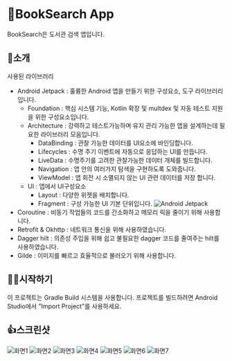 👀BookSearch App
=================

BookSearch은 도서관 검색 앱입니다.

🙌소개
------------
사용된 라이브러리
* Android Jetpack : 훌륭한 Android 앱을 만들기 위한 구성요소, 도구 라이브러리 입니다.
  * Foundation : 핵심 시스템 기능, Kotlin 확장 및 multdex 및 자동 테스트 지원을 위한 구성요소입니다.
  * Architecture : 강력하고 테스트가능하며 유지 관리 가능한 앱을 설계하는데 필요한 라이브러리 모음입니다.
    * DataBinding : 관찰 가능한 데이터를 UI요소에 바인딩합니다.
    * Lifecycles : 수명 주기 이벤트에 자동으로 응답하는 UI를 만듭니다.
    * LiveData : 수명주기를 고려한 관찰가능한 데이터 개체를 빌드합니다.
    * Navigation : 앱 안의 여러가지 탐색을 구현하도록 도와줍니다.
    * ViewModel : 앱 회전 시 소멸되지 않는 UI 관련 데이터를 저장 합니다. 
  * UI : 앱에서 UI구성요소
    * Layout : 다양한 위젯을 배치합니다.
    * Fragment : 구성 가능한 UI 기본 단위입니다.
![Android Jetpack](screenshots/jetpack_donut.png "Android Jetpack Components")
* Coroutine : 비동기 작업들의 코드를 간소화하고 메모리 릭을 줄이기 위해 사용합니다.
* Retrofit & Okhttp : 네트워크 통신을 위해 사용하였습니다.
* Dagger hilt : 의존성 주입을 위해 쉽고 불필요한 dagger 코드를 줄여주는 hilt를 사용하였습니다.
* Gilde : 이미지를 빠르고 효율적으로 불러오기 위해 사용합니다.

🤷‍♀️시작하기
------------
이 프로젝트는 Gradle Build 시스템을 사용합니다. 프로젝트를 빌드하려면 Android Studio에서 "Import Project"를 사용하세요.

👍스크린샷
-----------
![화면1](screenshots/snapShot_01.png "화면1")
![화면2](screenshots/snapShot_02.png "화면2")
![화면3](screenshots/snapShot_03.png "화면3")
![화면4](screenshots/snapShot_04.png "화면4")
![화면5](screenshots/snapShot_05.png "화면5")
![화면6](screenshots/snapShot_06.png "화면6")
![화면7](screenshots/snapShot_07.png "화면7")
